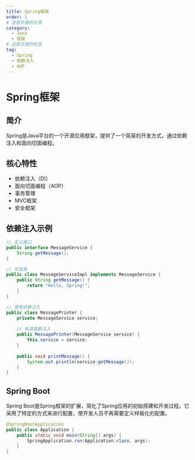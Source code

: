 ```yaml
---
title: Spring框架
order: 1
# 这是页面的分类
category:
  - Java
  - 框架
# 这是页面的标签
tag:
  - Spring
  - 依赖注入
  - AOP
---
```


# Spring框架

## 简介

Spring是Java平台的一个开源应用框架，提供了一个简易的开发方式，通过依赖注入和面向切面编程。

## 核心特性

- 依赖注入（DI）
- 面向切面编程（AOP）
- 事务管理
- MVC框架
- 安全框架

## 依赖注入示例

```java
// 定义接口
public interface MessageService {
    String getMessage();
}

// 实现类
public class MessageServiceImpl implements MessageService {
    public String getMessage() {
        return "Hello, Spring!";
    }
}

// 使用依赖注入
public class MessagePrinter {
    private MessageService service;
    
    // 构造函数注入
    public MessagePrinter(MessageService service) {
        this.service = service;
    }
    
    public void printMessage() {
        System.out.println(service.getMessage());
    }
}
```

## Spring Boot

Spring Boot是Spring框架的扩展，简化了Spring应用的初始搭建和开发过程。它采用了特定的方式来进行配置，使开发人员不再需要定义样板化的配置。

```java
@SpringBootApplication
public class Application {
    public static void main(String[] args) {
        SpringApplication.run(Application.class, args);
    }
}
```